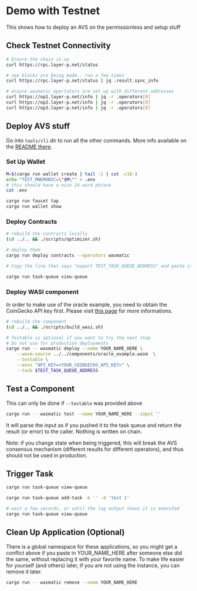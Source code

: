 # Demo with Testnet

This shows how to deploy an AVS on the permissionless and setup stuff

## Check Testnet Connectivity

```bash
# Ensure the chain is up
curl https://rpc.layer-p.net/status

# see blocks are being made.. run a few times
curl https://rpc.layer-p.net/status | jq .result.sync_info

# ensure wasmatic opertators are set up with different addresses
curl https://op1.layer-p.net/info | jq -r .operators[0]
curl https://op2.layer-p.net/info | jq -r .operators[0]
curl https://op3.layer-p.net/info | jq -r .operators[0]
```

## Deploy AVS stuff

Go into `tools/cli` dir to run all the other commands.
More info available on the [README there](./tools/cli/README.md).

### Set Up Wallet

```bash
M=$(cargo run wallet create | tail -1 | cut -c16-)
echo "TEST_MNEMONIC=\"$M\"" > .env
# this should have a nice 24 word phrase
cat .env

cargo run faucet tap
cargo run wallet show
```

### Deploy Contracts

```bash
# rebuild the contracts locally
(cd ../.. && ./scripts/optimizer.sh)

# deploy them
cargo run deploy contracts --operators wasmatic

# Copy the line that says "export TEST_TASK_QUEUE_ADDRESS" and paste it in your shell

cargo run task-queue view-queue
```

### Deploy WASI component

In order to make use of the oracle example, you need to obtain the CoinGecko API key first. Please visit [this page](https://docs.coingecko.com/reference/setting-up-your-api-key) for more informations.

```bash
# rebuild the component
(cd ../.. && ./scripts/build_wasi.sh)

# Testable is optional if you want to try the next step
# Do not use for production deployments
cargo run -- wasmatic deploy --name YOUR_NAME_HERE \
    --wasm-source ../../components/oracle_example.wasm  \
    --testable \
    --envs "API_KEY=<YOUR_COINGECKO_API_KEY>" \
    --task $TEST_TASK_QUEUE_ADDRESS
```

## Test a Component

This can only be done if `--testable` was provided above

```bash
cargo run -- wasmatic test --name YOUR_NAME_HERE --input ''
```

It will parse the input as if you pushed it to the task queue and return
the result (or error) to the caller. Nothing is written on chain.

Note: if you change state when being triggered, this will break the AVS
consensus mechanism (different results for different operators), and thus
should not be used in production.

## Trigger Task

```bash
cargo run task-queue view-queue

cargo run task-queue add-task -b '' -d 'test 1'

# wait a few secords, or until the log output shows it is executed
cargo run task-queue view-queue
```

## Clean Up Application (Optional)

There is a global namespace for these applications, so you might get a conflict above
if you paste in YOUR_NAME_HERE after someone else did the same, without replacing
it with your favorite name. To make life easier for yourself (and others) later,
if you are not using the instance, you can remove it later.

```bash
cargo run -- wasmatic remove --name YOUR_NAME_HERE
```
